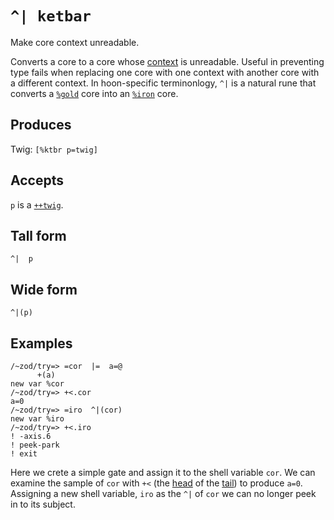 `^| ketbar`
===========

Make core context unreadable.

Converts a core to a core whose [context]() is unreadable. Useful in
preventing type fails when replacing one core with one context
with another core with a different context. In hoon-specific terminonlogy, `^|` is a natural rune that converts a [`%gold`]() core into an [`%iron`]() core.

Produces
--------

Twig: `[%ktbr p=twig]`

Accepts
-------

`p` is a [`++twig`]().

Tall form
---------

    ^|  p

Wide form
---------

    ^|(p)

Examples
--------

    /~zod/try=> =cor  |=  a=@
          +(a)
    new var %cor
    /~zod/try=> +<.cor
    a=0
    /~zod/try=> =iro  ^|(cor)
    new var %iro
    /~zod/try=> +<.iro
    ! -axis.6
    ! peek-park
    ! exit

Here we crete a simple gate and assign it to the shell variable `cor`.
We can examine the sample of `cor` with `+<` (the [head]() of the [tail]()) to produce `a=0`. Assigning a new shell variable, `iro` as the `^|` of `cor` we can no longer peek in to its subject.
